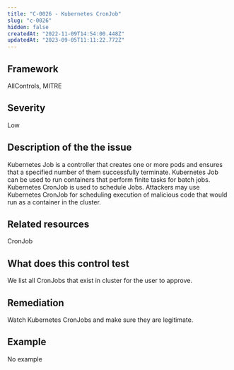 ```yaml
---
title: "C-0026 - Kubernetes CronJob"
slug: "c-0026"
hidden: false
createdAt: "2022-11-09T14:54:00.448Z"
updatedAt: "2023-09-05T11:11:22.772Z"
---
```

## Framework
AllControls, MITRE
## Severity
Low
## Description of the the issue
Kubernetes Job is a controller that creates one or more pods and ensures that a specified number of them successfully terminate. Kubernetes Job can be used to run containers that perform finite tasks for batch jobs. Kubernetes CronJob is used to schedule Jobs. Attackers may use Kubernetes CronJob for scheduling execution of malicious code that would run as a container in the cluster.
## Related resources
CronJob
## What does this control test
We list all CronJobs that exist in cluster for the user to approve.
## Remediation
Watch Kubernetes CronJobs and make sure they are legitimate.
## Example
No example